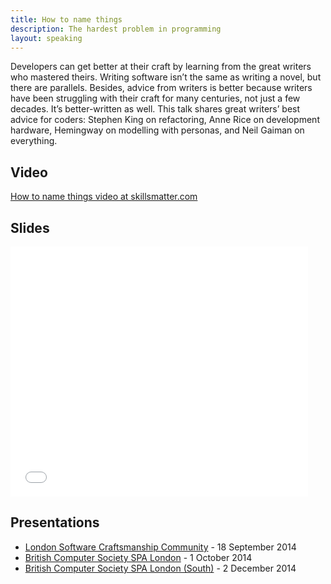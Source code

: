 ```yaml
---
title: How to name things
description: The hardest problem in programming
layout: speaking
---
```


Developers can get better at their craft by learning from the great writers who mastered theirs. Writing software isn’t the same as writing a novel, but there are parallels. Besides, advice from writers is better because writers have been struggling with their craft for many centuries, not just a few decades. It’s better-written as well. This talk shares great writers’ best advice for coders: Stephen King on refactoring, Anne Rice on development hardware, Hemingway on modelling with personas, and Neil Gaiman on everything.

## Video

[How to name things video at skillsmatter.com](https://skillsmatter.com/skillscasts/5747-how-to-name-things-the-solution-to-the-hardest-problem-in-programming)

## Slides

<iframe src="//www.slideshare.net/slideshow/embed_code/39383508" width="476" height="400" frameborder="0" marginwidth="0" marginheight="0" scrolling="no"></iframe>

## Presentations

* [London Software Craftsmanship Community](http://www.meetup.com/london-software-craftsmanship/events/206817472/) - 18 September 2014
* [British Computer Society SPA London](http://www.eventbrite.co.uk/e/spa-282-how-to-name-things-the-solution-to-the-hardest-problem-in-programming-tickets-13317502007) - 1 October 2014
* [British Computer Society SPA London (South)](http://www.bcs-spa.org/) - 2 December 2014
